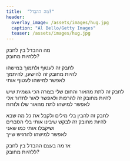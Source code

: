 ```yaml
---
title:  "מה ההבדל?"
header:
  overlay_image: /assets/images/hug.jpg
  caption: "Al Bello/Getty Images"
  teaser: /assets/images/hug.jpg
---
```

מה ההבדל בין לחבק  
ללהיות מחובק?
<!--more-->
לחבק זה לעטוף ולתמוך במישהו  
להיות מחובק זה להישען, להיתמך  
לאפשר למישהו לעטוף אותי
  
לחבק זה לתת מהאור והחום שלי בצורה הכי גשמית שיש  
להיות מחובק זה להרפות ולאפשר לאור לחדור אלי  
לאפשר למישהו לתת מהאור שלו ולזרוח
  
לחבק זה להבין בלי מילים ולקבל את כל מה שבא  
להיות מחובק זה לבקש שיבינו אותי בלי הסברים  
ושיקבלו אותי כמו שאני  
לאפשר למישהו להרגיש שייך

אז מה בעצם ההבדל בין לחבק  
ללהיות מחובק?
